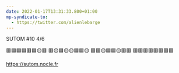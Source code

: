```yaml
---
date: 2022-01-17T13:31:33.800+01:00
mp-syndicate-to:
  - https://twitter.com/alienlebarge
---
```

SUTOM #10 4/6

🟥🟦🟦🟦🟥🟦🟡🟥
🟥🟡🟦🟡🟡🟦🟦🟡
🟥🟥🟡🟦🟦🟡🟥🟥
🟥🟥🟥🟥🟥🟥🟥🟥

https://sutom.nocle.fr

